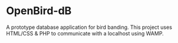 # OpenBird-dB
A prototype database application for bird banding. This project uses HTML/CSS & PHP to communicate with a localhost using WAMP. 
